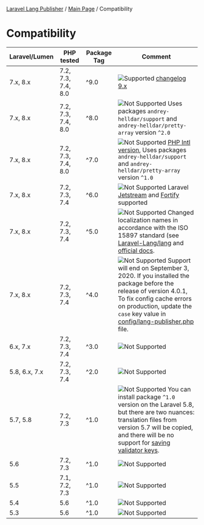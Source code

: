 [Laravel Lang Publisher][link_source] / [Main Page](index.md) / Compatibility

# Compatibility

|Laravel/Lumen|PHP tested|Package Tag|Comment|
|---|---|---|---|
|7.x, 8.x|7.2, 7.3, 7.4, 8.0|^9.0| ![Supported][badge_supported] [changelog 9.x](changelog/9-x.md)  |
|7.x, 8.x|7.2, 7.3, 7.4, 8.0|^8.0| ![Not Supported][badge_not_supported] Uses packages `andrey-helldar/support` and `andrey-helldar/pretty-array` version `^2.0` |
|7.x, 8.x|7.2, 7.3, 7.4, 8.0|^7.0| ![Not Supported][badge_not_supported] [PHP Intl version](https://github.com/Laravel-Lang/lang/releases/tag/8.0.0), Uses packages `andrey-helldar/support` and `andrey-helldar/pretty-array` version `^1.0` |
|7.x, 8.x|7.2, 7.3, 7.4|^6.0| ![Not Supported][badge_not_supported] Laravel [Jetstream](https://jetstream.laravel.com) and [Fortify](https://github.com/laravel/fortify) supported |
|7.x, 8.x|7.2, 7.3, 7.4|^5.0| ![Not Supported][badge_not_supported] Changed localization names in accordance with the ISO 15897 standard (see [Laravel-Lang/lang](https://github.com/Laravel-Lang/lang/issues/1286) and [official docs](https://laravel.com/docs/7.x/localization#introduction).|
|7.x, 8.x|7.2, 7.3, 7.4|^4.0| ![Not Supported][badge_not_supported] Support will end on September 3, 2020. If you installed the package before the release of version 4.0.1, To fix config cache errors on production, update the `case` key value in [config/lang-publisher.php](config/lang-publisher.php) file.|
|6.x, 7.x|7.2, 7.3, 7.4|^3.0| ![Not Supported][badge_not_supported] |
|5.8, 6.x, 7.x|7.2, 7.3, 7.4|^2.0| ![Not Supported][badge_not_supported] |
|5.7, 5.8|7.2, 7.3|^1.0| ![Not Supported][badge_not_supported] You can install package `^1.0` version on the Laravel 5.8, but there are two nuances: translation files from version 5.7 will be copied, and there will be no support for [saving validator keys](https://github.com/andrey-helldar/laravel-lang-publisher#features). |
|5.6|7.2, 7.3|^1.0| ![Not Supported][badge_not_supported] |
|5.5|7.1, 7.2, 7.3|^1.0| ![Not Supported][badge_not_supported] |
|5.4|5.6|^1.0| ![Not Supported][badge_not_supported] |
|5.3|5.6|^1.0| ![Not Supported][badge_not_supported] |

[badge_not_supported]:  https://img.shields.io/badge/not%20supported-lightgrey?style=flat-square

[badge_supported]:      https://img.shields.io/badge/supported-green?style=flat-square

[link_source]:          https://github.com/andrey-helldar/laravel-lang-publisher
